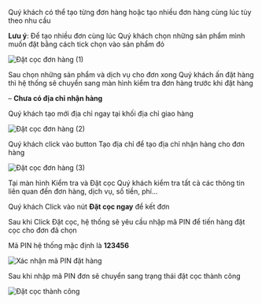 Quý khách có thể tạo từng đơn hàng hoặc tạo nhiều đơn hàng cùng lúc tùy theo nhu cầu

**Lưu ý**: Để tạo nhiều đơn cùng lúc Quý khách chọn những sản phẩm mình muốn đặt bằng cách tick chọn vào sản phẩm đó


![Đặt cọc đơn hàng (1)](https://user-images.githubusercontent.com/73226975/99634690-7b1c7400-2a73-11eb-9068-9be4c231c8a8.png)


Sau chọn những sản phẩm và dịch vụ cho đơn xong Quý khách ấn đặt hàng thì hệ thống sẽ chuyển sang màn hình kiểm tra đơn hàng trước khi đặt hàng


– **Chưa có địa chỉ nhận hàng**

Quý khách tạo mới địa chỉ ngay tại khối địa chỉ giao hàng

![Đặt cọc đơn hàng (2)](https://user-images.githubusercontent.com/73226975/99634850-bae35b80-2a73-11eb-9215-5b4d57475de1.png)

Quý khách click vào button Tạo địa chỉ để tạo địa chỉ nhận hàng cho đơn hàng

![Đặt cọc đơn hàng (3)](https://user-images.githubusercontent.com/73226975/99634968-e6fedc80-2a73-11eb-9884-6bce7f4be4c1.png)


Tại màn hình Kiểm tra và Đặt cọc  Quý khách kiểm tra tất cả các thông tin liên quan đến đơn hàng, dịch vụ, số tiền, phí…

Quý khách Click vào nút **Đặt cọc ngay** để kết đơn

Sau khi Click Đặt cọc, hệ thống sẽ yêu cầu nhập mã PIN để tiến hàng đặt cọc cho đơn đã chọn

Mã PIN hệ thống mặc định là **123456**

![Xác nhận mã PIN đặt hàng](https://user-images.githubusercontent.com/73226975/99635113-1d3c5c00-2a74-11eb-9a62-1716be4726a7.png)


Sau khi nhập mã PIN đơn sẽ chuyển sang trạng thái đặt cọc thành công


![Đặt cọc thành công](https://user-images.githubusercontent.com/73226975/99635190-36450d00-2a74-11eb-8bd7-5386086a44f3.png)




